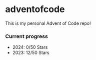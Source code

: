 # adventofcode

This is my personal Advent of Code repo!

### Current progress

- 2024: 0/50 Stars
- 2023: 12/50 Stars